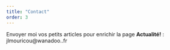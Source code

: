 ```yaml
---
title: "Contact"
order: 3
---
```

Envoyer moi vos petits articles pour enrichir la page **Actualité!** :
jlmouricou@wanadoo..fr 